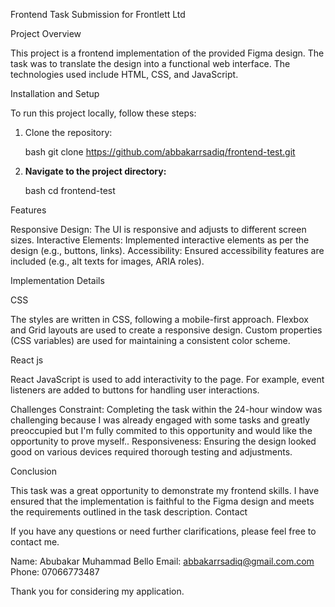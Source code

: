 Frontend Task Submission for Frontlett Ltd

Project Overview

This project is a frontend implementation of the provided Figma design. The task was to translate the design into a functional web interface. The technologies used include HTML, CSS, and JavaScript.

Installation and Setup

To run this project locally, follow these steps:

1. Clone the repository:

    bash
   git clone https://github.com/abbakarrsadiq/frontend-test.git

2. **Navigate to the project directory:**

    bash
    cd frontend-test

Features

Responsive Design: The UI is responsive and adjusts to different screen sizes.
Interactive Elements: Implemented interactive elements as per the design (e.g., buttons, links).
Accessibility: Ensured accessibility features are included (e.g., alt texts for images, ARIA roles).

Implementation Details

CSS

The styles are written in CSS, following a mobile-first approach. Flexbox and Grid layouts are used to create a responsive design. Custom properties (CSS variables) are used for maintaining a consistent color scheme.

React js

React JavaScript is used to add interactivity to the page. For example, event listeners are added to buttons for handling user interactions.

Challenges
 Constraint: Completing the task within the 24-hour window was challenging because I was already engaged with some tasks and greatly preoccupied but I'm fully commited to this opportunity and would like the opportunity to prove myself..
 Responsiveness: Ensuring the design looked good on various devices required thorough testing and adjustments.

Conclusion

This task was a great opportunity to demonstrate my frontend skills. I have ensured that the implementation is faithful to the Figma design and meets the requirements outlined in the task description.
 Contact

If you have any questions or need further clarifications, please feel free to contact me.

Name: Abubakar Muhammad Bello
Email: abbakarrsadiq@gmail.com.com
Phone: 07066773487

Thank you for considering my application.
